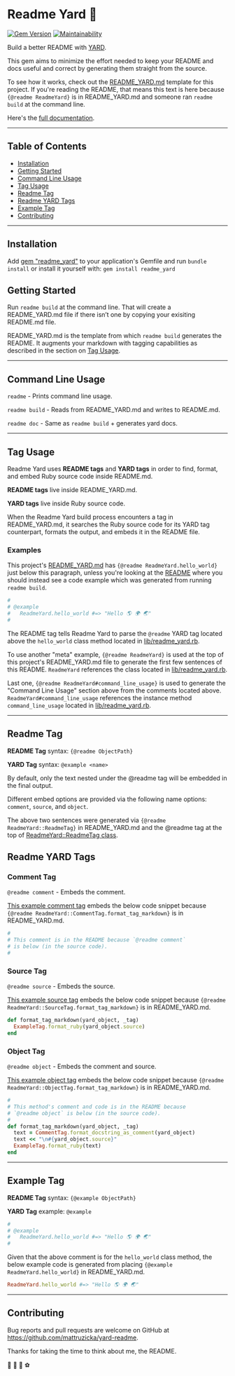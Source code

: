 # Readme Yard 🌿
[![Gem Version](https://badge.fury.io/rb/readme_yard.svg)](https://badge.fury.io/rb/readme_yard)
[![Maintainability](https://api.codeclimate.com/v1/badges/9fe0012930c3886dbe00/maintainability)](https://codeclimate.com/github/mattruzicka/readme_yard/maintainability)

Build a better README with [YARD](https://yardoc.org).

This gem aims to minimize the effort needed to
keep your README and docs useful and correct
by generating them straight from the source.

To see how it works, check out the
[README_YARD.md](https://github.com/mattruzicka/readme_yard/blob/main/README_YARD.md)
template for this project.
If you're reading the README, that means this text is here
because `{@readme ReadmeYard}` is in README_YARD.md
and someone ran `readme build` at the command line.

Here's the [full documentation](https://rubydoc.info/github/mattruzicka/readme_yard).


---

## Table of Contents
- [Installation](#installation)
- [Getting Started](#getting-started)
- [Command Line Usage](#command-line-usage)
- [Tag Usage](#tag-usage)
- [Readme Tag](#readme-tag)
- [Readme YARD Tags](#readme-yard-tags)
- [Example Tag](#example-tag)
- [Contributing](#contributing)

---

## Installation

Add [gem "readme_yard"](https://rubygems.org/gems/readme_yard) to your application's Gemfile and run `bundle install` or install it yourself with: `gem install readme_yard`

## Getting Started

Run `readme build` at the command line. That will create a README_YARD.md file if there isn’t one by copying your exisiting README.md file.

README_YARD.md is the template from which `readme build` generates the README. It augments your markdown with tagging capabilities as described in the section on [Tag Usage](#tag-usage).

---

## Command Line Usage

`readme` - Prints command line usage.

`readme build` - Reads from README_YARD.md and writes to README.md.

`readme doc` - Same as `readme build` + generates yard docs.


---

## Tag Usage

Readme Yard uses **README tags** and **YARD tags** in order to find, format, and embed Ruby source code inside README.md.

**README tags** live inside README_YARD.md.

**YARD tags** live inside Ruby source code.

When the Readme Yard build process encounters a tag in README_YARD.md, it searches the Ruby source code for its YARD tag counterpart, formats the output, and embeds it in the README file.

### Examples

This project's [README_YARD.md](https://github.com/mattruzicka/readme_yard/blob/main/README_YARD.md) has `{@readme ReadmeYard.hello_world}` just below this paragraph, unless you're looking at the [README]((https://github.com/mattruzicka/readme_yard/blob/main/README.md)) where you should instead see a code example which was generated from running `readme build`.

```ruby
#
# @example
#   ReadmeYard.hello_world #=> "Hello 🌎 🌍 🌏"
#
```


The README tag tells Readme Yard to parse the `@readme` YARD tag located above the `hello_world` class method located in [lib/readme_yard.rb](https://github.com/mattruzicka/readme_yard/blob/main/lib/readme_yard.rb).

To use another "meta" example, `{@readme ReadmeYard}` is used at the top of this project's README_YARD.md file to generate the first few sentences of this README. `ReadmeYard` references the class located in [lib/readme_yard.rb](https://github.com/mattruzicka/readme_yard/blob/main/lib/readme_yard.rb).

Last one, `{@readme ReadmeYard#command_line_usage}` is used to generate the "Command Line Usage" section above from the comments located above. `ReadmeYard#command_line_usage` references the instance method `command_line_usage` located in [lib/readme_yard.rb](https://github.com/mattruzicka/readme_yard/blob/main/lib/readme_yard.rb).

---

## Readme Tag

**README Tag** syntax: `{@readme ObjectPath}`

**YARD Tag** syntax: `@example <name>`

By default, only the text nested under the @readme tag
will be embedded in the final output.

Different embed options are provided via the following
name options: `comment`, `source`, and `object`.


The above two sentences were generated via `{@readme ReadmeYard::ReadmeTag}` in README_YARD.md and the @readme tag at the top of [ReadmeYard::ReadmeTag class](https://github.com/mattruzicka/readme_yard/blob/main/lib/readme_yard/readme_tag.rb).

## Readme YARD Tags


### Comment Tag

```@readme comment``` - Embeds the comment.


[This example comment tag](https://github.com/mattruzicka/readme_yard/blob/main/lib/readme_yard/comment_tag.rb) embeds the below code snippet because `{@readme ReadmeYard::CommentTag.format_tag_markdown}` is in README_YARD.md.

```ruby
#
# This comment is in the README because `@readme comment`
# is below (in the source code).
#
```


### Source Tag

```@readme source``` - Embeds the source.


[This example source tag](https://github.com/mattruzicka/readme_yard/blob/main/lib/readme_yard/source_tag.rb) embeds the below code snippet because `{@readme ReadmeYard::SourceTag.format_tag_markdown}` is in README_YARD.md.

```ruby
def format_tag_markdown(yard_object, _tag)
  ExampleTag.format_ruby(yard_object.source)
end
```



### Object Tag

```@readme object``` - Embeds the comment and source.


[This example object tag](https://github.com/mattruzicka/readme_yard/blob/main/lib/readme_yard/object_tag.rb) embeds the below code snippet because `{@readme ReadmeYard::ObjectTag.format_tag_markdown}` is in README_YARD.md.

```ruby
#
# This method's comment and code is in the README because
# `@readme object` is below (in the source code).
#
def format_tag_markdown(yard_object, _tag)
  text = CommentTag.format_docstring_as_comment(yard_object)
  text << "\n#{yard_object.source}"
  ExampleTag.format_ruby(text)
end
```



---

## Example Tag

**README Tag** syntax: `{@example ObjectPath}`

**YARD Tag** example: `@example`

```ruby
#
# @example
#   ReadmeYard.hello_world #=> "Hello 🌎 🌍 🌏"
#
```


Given that the above comment is for the `hello_world` class method, the below example code is generated from placing `{@example ReadmeYard.hello_world}` in README_YARD.md.

```ruby
ReadmeYard.hello_world #=> "Hello 🌎 🌍 🌏"
```


---

## Contributing

Bug reports and pull requests are welcome on GitHub at https://github.com/mattruzicka/yard-readme.

Thanks for taking the time to think about me, the README.

🌿 🥏 🌱 ⚽
